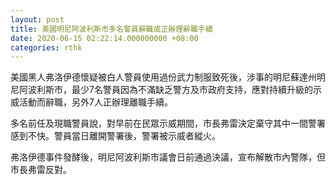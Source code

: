 ```yaml
---
layout: post
title: 美國明尼阿波利斯市多名警員辭職或正辦理辭職手續
date: 2020-06-15 02:22:14.000000000 +08:00
categories: rthk
---
```


美國黑人弗洛伊德懷疑被白人警員使用過份武力制服致死後，涉事的明尼蘇達州明尼阿波利斯市，最少7名警員因為不滿缺乏警方及巿政府支持，應對持續升級的示威活動而辭職，另外7人正辦理離職手續。

多名前任及現職警員說，對早前在民眾示威期間，市長弗雷決定棄守其中一間警署感到不快。警員當日離開警署後，警署被示威者縱火。

弗洛伊德事件發酵後，明尼阿波利斯市議會日前通過決議，宣布解散市內警隊，但市長弗雷反對。
